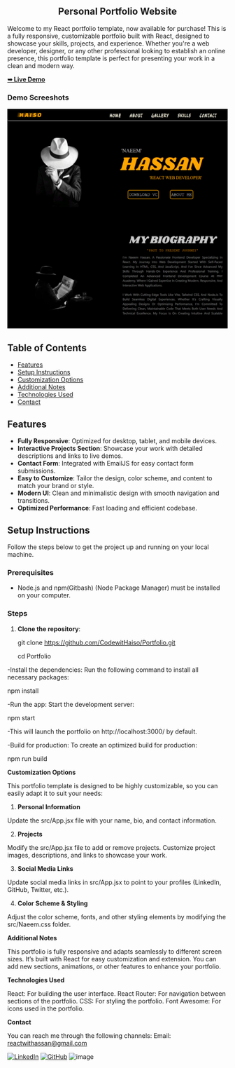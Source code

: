 <h2 align="center">Personal Portfolio Website</h2>

Welcome to my React portfolio template, now available for purchase! This is a fully responsive, customizable portfolio built with React, designed to showcase your skills, projects, and experience. Whether you're a web developer, designer, or any other professional looking to establish an online presence, this portfolio template is perfect for presenting your work in a clean and modern way.

 <a href="https://CodewitHaiso.github.io/Portfolio/"><strong>➥ Live Demo</strong></a>


 ### Demo Screeshots

![Portfolio Desktop Demo](/public/pictures/Demo.png "Desktop Demo")

## Table of Contents

- [Features](#features)
- [Setup Instructions](#setup-instructions)
- [Customization Options](#customization-options)
- [Additional Notes](#additional-notes)
- [Technologies Used](#technologies-used)
- [Contact](#Contact-info)

## Features

- **Fully Responsive**: Optimized for desktop, tablet, and mobile devices.
- **Interactive Projects Section**: Showcase your work with detailed descriptions and links to live demos.
- **Contact Form**: Integrated with EmailJS for easy contact form submissions.
- **Easy to Customize**: Tailor the design, color scheme, and content to match your brand or style.
- **Modern UI**: Clean and minimalistic design with smooth navigation and transitions.
- **Optimized Performance**: Fast loading and efficient codebase.

## Setup Instructions

Follow the steps below to get the project up and running on your local machine.

### Prerequisites

- Node.js and npm(Gitbash) (Node Package Manager) must be installed on your computer.

### Steps

1. **Clone the repository**:

   git clone https://github.com/CodewitHaiso/Portfolio.git

   cd Portfolio

-Install the dependencies: Run the following command to install all necessary packages:

   npm install

-Run the app: Start the development server:
   
   npm start

-This will launch the portfolio on http://localhost:3000/ by default.

-Build for production: To create an optimized build for production:

   npm run build


**Customization Options**

This portfolio template is designed to be highly customizable, so you can easily adapt it to suit your needs:

1. **Personal Information**

Update the src/App.jsx file with your name, bio, and contact information.

2. **Projects**

Modify the src/App.jsx file to add or remove projects.
Customize project images, descriptions, and links to showcase your work.

3. **Social Media Links**

Update social media links in src/App.jsx to point to your profiles (LinkedIn, GitHub, Twitter, etc.).

4. **Color Scheme & Styling**

Adjust the color scheme, fonts, and other styling elements by modifying the src/Naeem.css folder.


**Additional Notes**

This portfolio is fully responsive and adapts seamlessly to different screen sizes.
It’s built with React for easy customization and extension.
You can add new sections, animations, or other features to enhance your portfolio.

**Technologies Used**

React: For building the user interface.
React Router: For navigation between sections of the portfolio.
CSS: For styling the portfolio.
Font Awesome: For icons used in the portfolio.


**Contact**

You can reach me through the following channels:
Email: reactwithassan@gmail.com

[![LinkedIn](https://img.shields.io/badge/LinkedIn-0077B5?style=for-the-badge&logo=linkedin&logoColor=white)](https://www.linkedin.com/in/naeemhassan0/)
[![GitHub](https://img.shields.io/badge/GitHub-181717?style=for-the-badge&logo=github&logoColor=white)](https://github.com/CodewitHaiso)
![image](https://github.com/user-attachments/assets/cf30e594-bddc-4e39-ad4f-34933ef6b097)
